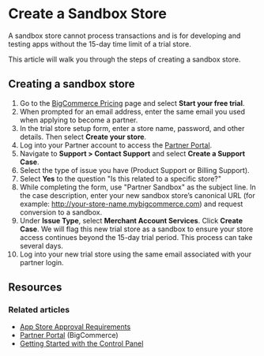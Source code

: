 # Create a Sandbox Store

 

A sandbox store cannot process transactions and is for developing and testing apps without the 15-day time limit of a trial store. 

This article will walk you through the steps of creating a sandbox store.

## Creating a sandbox store

1. Go to the [BigCommerce Pricing](https://www.bigcommerce.com/essentials/pricing/) page and select **Start your free trial**.
2. When prompted for an email address, enter the same email you used when applying to become a partner.
3. In the trial store setup form, enter a store name, password, and other details. Then select **Create your store**.
4. Log into your Partner account to access the [Partner Portal](https://partners.bigcommerce.com). 
5. Navigate to **Support > Contact Support** and select **Create a Support Case**.
6. Select the type of issue you have (Product Support or Billing Support).
7. Select **Yes** to the question "Is this related to a specific store?"
6. While completing the form, use "Partner Sandbox" as the subject line. In the case description, enter your new sandbox store’s canonical URL (for example: http://your-store-name.mybigcommerce.com) and request conversion to a sandbox. 
7. Under **Issue Type**, select **Merchant Account Services**. Click **Create Case**. We will flag this new trial store as a sandbox to ensure your store access continues beyond the 15-day trial period. This process can take several days.
8.  Log into your new trial store using the same email associated with your partner login.

## Resources

### Related articles

* [App Store Approval Requirements](https://developer.bigcommerce.com/api-docs/partner/app-store-approval-requirements)
* [Partner Portal](https://partners.bigcommerce.com/) (BigCommerce)
* [Getting Started with the Control Panel](https://support.bigcommerce.com/s/article/Getting-Started-with-the-New-Control-Panel)

